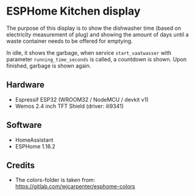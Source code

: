 # ESPHome Kitchen display

The purpose of this display is to show the dishwasher time (based on electricity measurement of plug) and showing the amount of days until a waste container needs to be offered for emptying.

In idle, it shows the garbage, when service `start_vaatwasser` with parameter `running_time_seconds` is called, a countdown is shown. Upon finished, garbage is shown again.

## Hardware

- Espressif ESP32 (WROOM32 / NodeMCU / devkit v1)
- Wemos 2.4 inch TFT Shield (driver: ili9341)

## Software

- HomeAssistant
- ESPHome 1.16.2

## Credits

- The colors-folder is taken from: https://gitlab.com/wjcarpenter/esphome-colors
